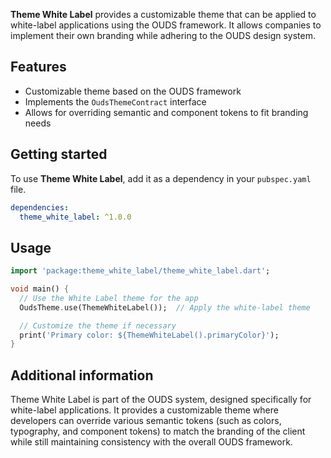 **Theme White Label** provides a customizable theme that can be applied to white-label applications using the OUDS framework. It allows companies to implement their own branding while adhering to the OUDS design system.

## Features

- Customizable theme based on the OUDS framework
- Implements the `OudsThemeContract` interface
- Allows for overriding semantic and component tokens to fit branding needs

## Getting started

To use **Theme White Label**, add it as a dependency in your `pubspec.yaml` file.

```yaml
dependencies:
  theme_white_label: ^1.0.0
```

## Usage

```dart
import 'package:theme_white_label/theme_white_label.dart';

void main() {
  // Use the White Label theme for the app
  OudsTheme.use(ThemeWhiteLabel());  // Apply the white-label theme

  // Customize the theme if necessary
  print('Primary color: ${ThemeWhiteLabel().primaryColor}');
}
```
## Additional information
Theme White Label is part of the OUDS system, designed specifically for white-label applications. It provides a customizable theme where developers can override various semantic tokens (such as colors, typography, and component tokens) to match the branding of the client while still maintaining consistency with the overall OUDS framework.



